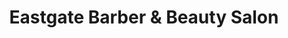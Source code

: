---
title: "Eastgate Barber & Beauty Salon"
url: /glenn-dale/eastgate-barber-and-beauty-salon/
shop: hairdresser
---